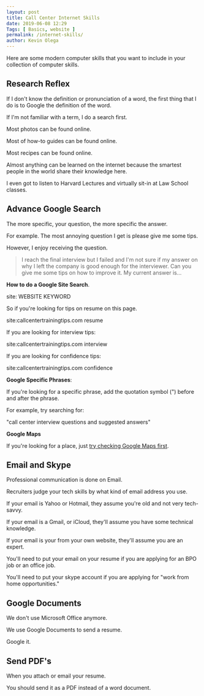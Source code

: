 ```yaml
--- 
layout: post 
title: Call Center Internet Skills
date: 2019-06-08 12:29
Tags: [ Basics, website ]
permalink: /internet-skills/ 
author: Kevin Olega 
--- 
```

Here are some modern computer skills that you want to include in your collection of computer skills.

## Research Reflex

If I don't know the definition or pronunciation of a word, the first thing that I do is to Google the definition of the word.

If I'm not familiar with a term, I do a search first.

Most photos can be found online.

Most of how-to guides can be found online.

Most recipes can be found online.

Almost anything can be learned on the internet because the smartest people in the world share their knowledge here.

I even got to listen to Harvard Lectures and virtually sit-in at Law School classes.

## Advance Google Search

The more specific, your question, the more specific the answer.

For example. The most annoying question I get is please give me some tips.

However, I enjoy receiving the question.

> I reach the final interview but I failed and I'm not sure if my answer on why I left the company is good enough for the interviewer. Can you give me some tips on how to improve it. My current answer is...

**How to do a Google Site Search**.

site: WEBSITE KEYWORD

So if you're looking for tips on resume on this page.

site:callcentertrainingtips.com resume

If you are looking for interview tips:

site:callcentertrainingtips.com interview

If you are looking for confidence tips:

site:callcentertrainingtips.com confidence

**Google Specific Phrases**:

If you're looking for a specific phrase, add the quotation symbol (") before and after the phrase. 

For example, try searching for:

"call center interview questions and suggested answers"

**Google Maps**

If you're looking for a place, just [try checking Google Maps first](https:maps.google.com).


## Email and Skype

Professional communication is done on Email.

Recruiters judge your tech skills by what kind of email address you use.

If your email is Yahoo or Hotmail, they assume you're old and not very tech-savvy. 

If your email is a Gmail, or iCloud, they'll assume you have some technical knowledge.

If your email is your from your own website, they'll assume you are an expert.

You'll need to put your email on your resume if you are applying for an BPO job or an office job.

You'll need to put your skype account if you are applying for "work from home opportunities."


## Google Documents

We don't use Microsoft Office anymore.

We use Google Documents to send a resume.

Google it.

## Send PDF's

When you attach or email your resume.

You should send it as a PDF instead of a word document.